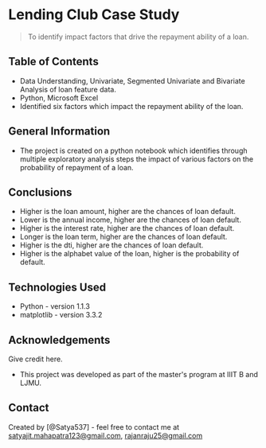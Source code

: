 # Lending Club Case Study
> To identify impact factors that drive the repayment ability of a loan.


## Table of Contents
* Data Understanding, Univariate, Segmented Univariate and Bivariate Analysis of loan feature data.
* Python, Microsoft Excel
* Identified six factors which impact the repayment ability of the loan.

## General Information
- The project is created on a python notebook which identifies through multiple exploratory analysis steps the impact of various factors on the probability of repayment of a loan. 


## Conclusions
- Higher is the loan amount, higher are the chances of loan default.
- Lower is the annual income, higher are the chances of loan default.
- Higher is the interest rate, higher are the chances of loan default.
- Longer is the loan term, higher are the chances of loan default. 
- Higher is the dti, higher are the chances of loan default.
- Higher is the alphabet value of the loan, higher is the probability of default.

## Technologies Used
- Python - version 1.1.3
- matplotlib - version 3.3.2

## Acknowledgements
Give credit here.
- This project was developed as part of the master's program at IIIT B and LJMU. 


## Contact
Created by [@Satya537] - feel free to contact me at satyajit.mahapatra123@gmail.com, rajanraju25@gmail.com
